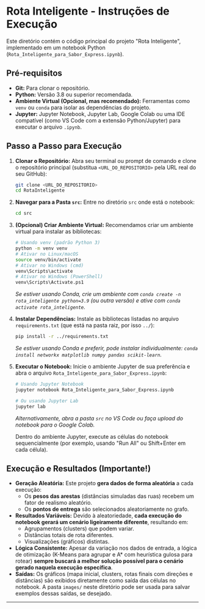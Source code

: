 # Rota Inteligente - Instruções de Execução

Este diretório contém o código principal do projeto "Rota Inteligente", implementado em um notebook Python (`Rota_Inteligente_para_Sabor_Express.ipynb`).

## Pré-requisitos

* **Git:** Para clonar o repositório.
* **Python:** Versão 3.8 ou superior recomendada.
* **Ambiente Virtual (Opcional, mas recomendado):** Ferramentas como `venv` ou `conda` para isolar as dependências do projeto.
* **Jupyter:** Jupyter Notebook, Jupyter Lab, Google Colab ou uma IDE compatível (como VS Code com a extensão Python/Jupyter) para executar o arquivo `.ipynb`.

## Passo a Passo para Execução

1.  **Clonar o Repositório:**
    Abra seu terminal ou prompt de comando e clone o repositório principal (substitua `<URL_DO_REPOSITORIO>` pela URL real do seu GitHub):
    ```bash
    git clone <URL_DO_REPOSITORIO>
    cd RotaInteligente
    ```

2.  **Navegar para a Pasta `src`:**
    Entre no diretório `src` onde está o notebook:
    ```bash
    cd src
    ```

3.  **(Opcional) Criar Ambiente Virtual:**
    Recomendamos criar um ambiente virtual para instalar as bibliotecas:
    ```bash
    # Usando venv (padrão Python 3)
    python -m venv venv
    # Ativar no Linux/macOS
    source venv/bin/activate
    # Ativar no Windows (cmd)
    venv\Scripts\activate
    # Ativar no Windows (PowerShell)
    venv\Scripts\Activate.ps1
    ```
    *Se estiver usando Conda, crie um ambiente com `conda create -n rota_inteligente python=3.9` (ou outra versão) e ative com `conda activate rota_inteligente`.*

4.  **Instalar Dependências:**
    Instale as bibliotecas listadas no arquivo `requirements.txt` (que está na pasta raiz, por isso `../`):
    ```bash
    pip install -r ../requirements.txt
    ```
    *Se estiver usando Conda e preferir, pode instalar individualmente: `conda install networkx matplotlib numpy pandas scikit-learn`.*

5.  **Executar o Notebook:**
    Inicie o ambiente Jupyter de sua preferência e abra o arquivo `Rota_Inteligente_para_Sabor_Express.ipynb`:
    ```bash
    # Usando Jupyter Notebook
    jupyter notebook Rota_Inteligente_para_Sabor_Express.ipynb

    # Ou usando Jupyter Lab
    jupyter lab
    ```
    *Alternativamente, abra a pasta `src` no VS Code ou faça upload do notebook para o Google Colab.*

    Dentro do ambiente Jupyter, execute as células do notebook sequencialmente (por exemplo, usando "Run All" ou Shift+Enter em cada célula).

## Execução e Resultados (Importante!)

* **Geração Aleatória:** Este projeto **gera dados de forma aleatória** a cada execução:
    * Os **pesos das arestas** (distâncias simuladas das ruas) recebem um fator de realismo aleatório.
    * Os **pontos de entrega** são selecionados aleatoriamente no grafo.
* **Resultados Variáveis:** Devido à aleatoriedade, **cada execução do notebook gerará um cenário ligeiramente diferente**, resultando em:
    * Agrupamentos (clusters) que podem variar.
    * Distâncias totais de rota diferentes.
    * Visualizações (gráficos) distintas.
* **Lógica Consistente:** Apesar da variação nos dados de entrada, a lógica de otimização (K-Means para agrupar e A\* com heurística gulosa para rotear) **sempre buscará a melhor solução possível para o cenário gerado naquela execução específica**.
* **Saídas:** Os gráficos (mapa inicial, clusters, rotas finais com direções e distâncias) são exibidos diretamente como saída das células no notebook. A pasta `images/` neste diretório pode ser usada para salvar exemplos dessas saídas, se desejado.

---
